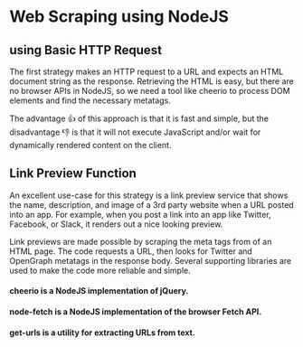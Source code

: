 # Web Scraping using NodeJS

## using Basic HTTP Request

The first strategy makes an HTTP request to a URL and expects an HTML document string as the response. Retrieving the HTML is easy, but there are no browser APIs in NodeJS, so we need a tool like cheerio to process DOM elements and find the necessary metatags.

The advantage 👍 of this approach is that it is fast and simple, but the disadvantage 👎 is that it will not execute JavaScript and/or wait for dynamically rendered content on the client.

## Link Preview Function

An excellent use-case for this strategy is a link preview service that shows the name, description, and image of a 3rd party website when a URL posted into an app. For example, when you post a link into an app like Twitter, Facebook, or Slack, it renders out a nice looking preview.

Link previews are made possible by scraping the meta tags from <head> of an HTML page. The code requests a URL, then looks for Twitter and OpenGraph metatags in the response body. Several supporting libraries are used to make the code more reliable and simple.

#### cheerio is a NodeJS implementation of jQuery.

#### node-fetch is a NodeJS implementation of the browser Fetch API.

#### get-urls is a utility for extracting URLs from text.
